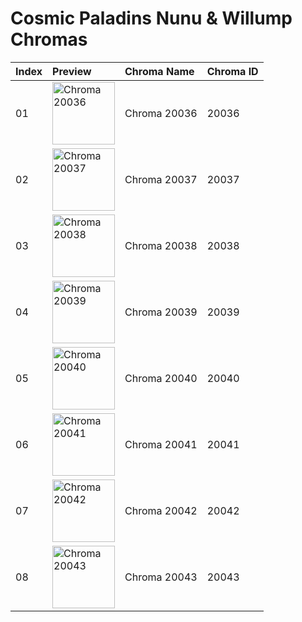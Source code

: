 # Cosmic Paladins Nunu & Willump Chromas

| Index | Preview | Chroma Name | Chroma ID |
|:---|:---|:---|:---|
| 01 | <img src='https://raw.communitydragon.org/latest/plugins/rcp-be-lol-game-data/global/default/v1/champion-chroma-images/20/20036.png' alt='Chroma 20036' width='100'> | Chroma 20036 | 20036 |
| 02 | <img src='https://raw.communitydragon.org/latest/plugins/rcp-be-lol-game-data/global/default/v1/champion-chroma-images/20/20037.png' alt='Chroma 20037' width='100'> | Chroma 20037 | 20037 |
| 03 | <img src='https://raw.communitydragon.org/latest/plugins/rcp-be-lol-game-data/global/default/v1/champion-chroma-images/20/20038.png' alt='Chroma 20038' width='100'> | Chroma 20038 | 20038 |
| 04 | <img src='https://raw.communitydragon.org/latest/plugins/rcp-be-lol-game-data/global/default/v1/champion-chroma-images/20/20039.png' alt='Chroma 20039' width='100'> | Chroma 20039 | 20039 |
| 05 | <img src='https://raw.communitydragon.org/latest/plugins/rcp-be-lol-game-data/global/default/v1/champion-chroma-images/20/20040.png' alt='Chroma 20040' width='100'> | Chroma 20040 | 20040 |
| 06 | <img src='https://raw.communitydragon.org/latest/plugins/rcp-be-lol-game-data/global/default/v1/champion-chroma-images/20/20041.png' alt='Chroma 20041' width='100'> | Chroma 20041 | 20041 |
| 07 | <img src='https://raw.communitydragon.org/latest/plugins/rcp-be-lol-game-data/global/default/v1/champion-chroma-images/20/20042.png' alt='Chroma 20042' width='100'> | Chroma 20042 | 20042 |
| 08 | <img src='https://raw.communitydragon.org/latest/plugins/rcp-be-lol-game-data/global/default/v1/champion-chroma-images/20/20043.png' alt='Chroma 20043' width='100'> | Chroma 20043 | 20043 |
